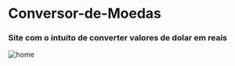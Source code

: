 # Conversor-de-Moedas

### Site com o intuito de converter valores de dolar em reais 

![home](https://user-images.githubusercontent.com/99972177/161307805-d7c3b27a-e8a7-4239-b037-05ce8737e20d.jpg)
